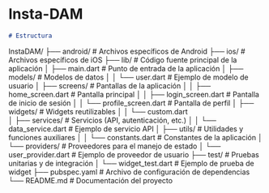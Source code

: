 # Insta-DAM

```markdown
# Estructura

```
InstaDAM/
├── android/                    # Archivos específicos de Android
├── ios/                        # Archivos específicos de iOS
├── lib/                        # Código fuente principal de la aplicación
│   ├── main.dart               # Punto de entrada de la aplicación
│   ├── models/                 # Modelos de datos
│   │   └── user.dart           # Ejemplo de modelo de usuario
│   ├── screens/                # Pantallas de la aplicación
│   │   ├── home_screen.dart    # Pantalla principal
│   │   ├── login_screen.dart   # Pantalla de inicio de sesión
│   │   └── profile_screen.dart # Pantalla de perfil
│   ├── widgets/                # Widgets reutilizables
│   │   └── custom.dart         
│   ├── services/               # Servicios (API, autenticación, etc.)
│   │   └── data_service.dart   # Ejemplo de servicio API
│   ├── utils/                  # Utilidades y funciones auxiliares
│   │   └── constants.dart      # Constantes de la aplicación
│   └── providers/              # Proveedores para el manejo de estado
│       └── user_provider.dart  # Ejemplo de proveedor de usuario
├── test/                       # Pruebas unitarias y de integración
│   └── widget_test.dart        # Ejemplo de prueba de widget
├── pubspec.yaml                # Archivo de configuración de dependencias
└── README.md                   # Documentación del proyecto
```
